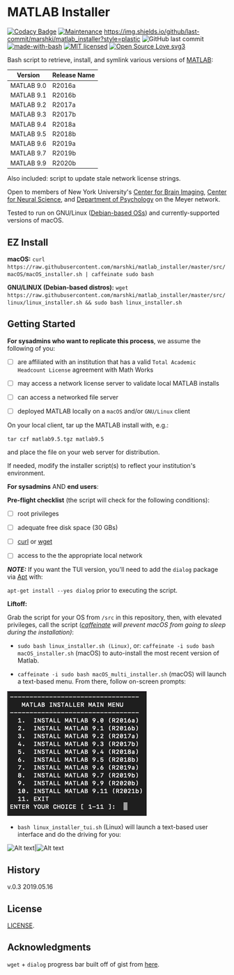 # MATLAB Installer

[![Codacy Badge](https://api.codacy.com/project/badge/Grade/c7574e6abc1840ab95a0f622170a9af1)](https://www.codacy.com/app/marshki/matlab_installer?utm_source=github.com&amp;utm_medium=referral&amp;utm_content=marshki/matlab_installer&amp;utm_campaign=Badge_Grade)
[![Maintenance](https://img.shields.io/badge/Maintained%3F-yes-green.svg)](https://GitHub.com/Naereen/StrapDown.js/graphs/commit-activity)
https://img.shields.io/github/last-commit/marshki/matlab_installer?style=plastic
![GitHub last commit](https://img.shields.io/github/last-commit/marshki/matlab_installer)
[![made-with-bash](https://img.shields.io/badge/Made%20with-Bash-1f425f.svg)](https://www.gnu.org/software/bash/)
[![MIT licensed](https://img.shields.io/badge/license-MIT-blue.svg)](https://raw.githubusercontent.com/hyperium/hyper/master/LICENSE)
[![Open Source Love svg3](https://badges.frapsoft.com/os/v3/open-source.svg?v=103)](https://github.com/ellerbrock/open-source-badges/)

Bash script to retrieve, install, and symlink various versions of [MATLAB](https://www.mathworks.com/products/matlab.html):

|Version     |Release Name|
|------------|------------|
|MATLAB 9.0  |R2016a      |
|MATLAB 9.1  |R2016b      |
|MATLAB 9.2  |R2017a      |
|MATLAB 9.3  |R2017b      |
|MATLAB 9.4  |R2018a      |
|MATLAB 9.5  |R2018b      |
|MATLAB 9.6  |R2019a      |
|MATLAB 9.7  |R2019b      |
|MATLAB 9.9  |R2020b      |

Also included: script to update stale network license strings.     

Open to members of New York University's [Center for Brain Imaging](http://cbi.nyu.edu/), [Center for Neural Science](http://www.cns.nyu.edu/), and [Department of Psychology](http://www.psych.nyu.edu/psychology.html) on the Meyer network.   

Tested to run on GNU/Linux ([Debian-based OSs](https://www.debian.org/derivatives/#list)) and currently-supported versions of macOS.  

## EZ Install

**macOS:** `curl https://raw.githubusercontent.com/marshki/matlab_installer/master/src/macOS/macOS_installer.sh | caffeinate sudo bash`

**GNU/LINUX (Debian-based distros):** 
`wget https://raw.githubusercontent.com/marshki/matlab_installer/master/src/linux/linux_installer.sh && sudo bash linux_installer.sh` 

## Getting Started

**For sysadmins who want to replicate this process**, we assume the following of you: 

- [ ] are affiliated with an institution that has a valid `Total Academic Headcount License` agreement with Math Works

- [ ] may access a network license server to validate local MATLAB installs  

- [ ] can access a networked file server   

- [ ] deployed MATLAB locally on a `macOS` and/or `GNU/Linux` client 

On your local client, tar up the MATLAB install with, e.g.: 

`tar czf matlab9.5.tgz matlab9.5` 
 
and place the file on your web server for distribution.  

If needed, modify the installer script(s) to reflect your institution's environment. 

**For sysadmins** AND **end users**: 

__Pre-flight checklist__ (the script will check for the following conditions):
 
- [ ] root privileges   

- [ ] adequate free disk space (30 GBs)

- [ ] [curl](https://curl.haxx.se/docs/manpage.html) or [wget](https://www.gnu.org/software/wget/)

- [ ]  access to the the appropriate local network

**_NOTE:_** If you want the TUI version, you'll need to add the `dialog` package via [Apt](https://wiki.debian.org/Apt) with: 

`apt-get install --yes dialog` prior to executing the script. 

__Liftoff:__

Grab the script for your OS from `/src` in this repository, then, with elevated privileges, call the script (*[caffeinate](https://ss64.com/osx/caffeinate.html) will prevent macOS from going to sleep during the installation)*:  

* `sudo bash linux_installer.sh (Linux)`, or: `caffeinate -i sudo bash macOS_installer.sh` (macOS) to auto-install the most recent version of Matlab. 

* `caffeinate -i sudo bash macOS_multi_installer.sh` (macOS) will launch a text-based menu. From there, follow on-screen prompts:

![Alt text](https://github.com/marshki/matlab_installer/blob/master/docs/matlab_multi.png "multi-install")

* `bash linux_installer_tui.sh` (Linux) will launch a text-based user interface and do the driving for you: 

![Alt text](https://github.com/marshki/matlab_installer/blob/master/docs/wget_result.png "http response")|![Alt text](https://github.com/marshki/matlab_installer/blob/master/docs/wget_retrieve.png "retrieve")

## History 
v.0.3 2019.05.16

## License 
[LICENSE](https://github.com/marshki/matlab_installer/blob/master/LICENSE). 

## Acknowledgments
`wget` + `dialog` progress bar built off of gist from [here](https://gist.github.com/Gregsen/7822421). 
